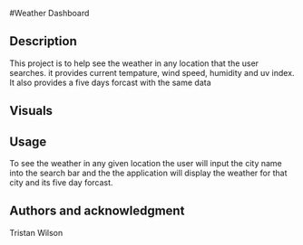 #Weather Dashboard

## Description

This project is to help see the weather in any location that the user searches. it provides current tempature, wind speed, humidity and uv index. It also provides a five days forcast with the same data

## Visuals


## Usage

To see the weather in any given location the user will input the city name into the search bar and the the application will display the weather for that city and its five day forcast.

## Authors and acknowledgment

Tristan Wilson
